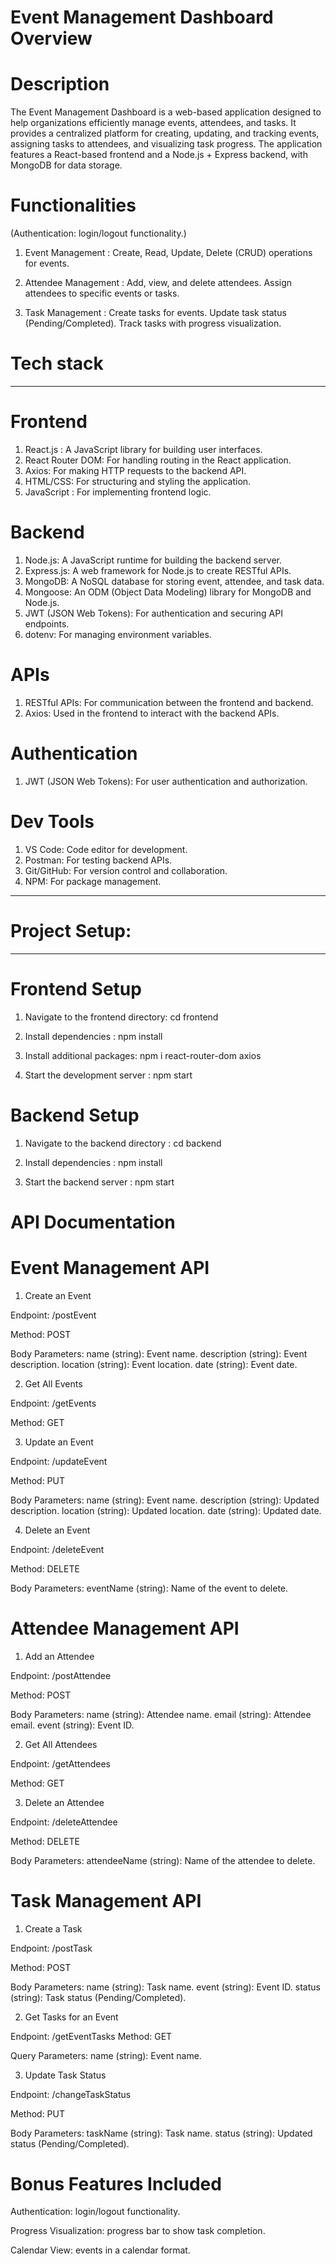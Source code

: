 ﻿# Event Management Dashboard Overview

# Description
The Event Management Dashboard is a web-based application designed to help organizations efficiently manage events, attendees, and tasks. It provides a centralized platform for creating, updating, and tracking events, assigning tasks to attendees, and visualizing task progress. The application features a React-based frontend and a Node.js + Express backend, with MongoDB for data storage.

# Functionalities
(Authentication:  login/logout functionality.)

1. Event Management : Create, Read, Update, Delete (CRUD) operations for events.

2. Attendee Management : Add, view, and delete attendees. Assign attendees to specific events or tasks.

3. Task Management : Create tasks for events. Update task status (Pending/Completed). Track tasks with progress visualization.


# Tech stack
-------------
# Frontend
1. React.js : A JavaScript library for building user interfaces.
2. React Router DOM: For handling routing in the React application.
3. Axios: For making HTTP requests to the backend API.
4. HTML/CSS: For structuring and styling the application.
5. JavaScript : For implementing frontend logic.

# Backend
1. Node.js: A JavaScript runtime for building the backend server.
2. Express.js: A web framework for Node.js to create RESTful APIs.
3. MongoDB: A NoSQL database for storing event, attendee, and task data.
4. Mongoose: An ODM (Object Data Modeling) library for MongoDB and Node.js.
5. JWT (JSON Web Tokens): For authentication and securing API endpoints.
6. dotenv: For managing environment variables.

# APIs
1. RESTful APIs: For communication between the frontend and backend.
2. Axios: Used in the frontend to interact with the backend APIs.

# Authentication
1. JWT (JSON Web Tokens): For user authentication and authorization.

# Dev Tools
1. VS Code: Code editor for development.
2. Postman: For testing backend APIs.
3. Git/GitHub: For version control and collaboration.
4. NPM: For package management.

----------------------------------------------------------------------------

# Project Setup:
----------------
# Frontend Setup

1. Navigate to the frontend directory: cd frontend 

2. Install dependencies : npm install  

3. Install additional packages: npm i react-router-dom axios  

4. Start the development server : npm start  


# Backend Setup

1. Navigate to the backend directory : cd backend  

2. Install dependencies : npm install 

3. Start the backend server : npm start 



# API Documentation

# Event Management API

1. Create an Event

  Endpoint: /postEvent

  Method: POST

Body Parameters:
name (string): Event name.
description (string): Event description.
location (string): Event location.
date (string): Event date.

2. Get All Events

  Endpoint: /getEvents

  Method: GET

3. Update an Event

  Endpoint: /updateEvent

  Method: PUT

Body Parameters:
name (string): Event name.
description (string): Updated description.
location (string): Updated location.
date (string): Updated date.

4. Delete an Event

  Endpoint: /deleteEvent

  Method: DELETE

Body Parameters:
eventName (string): Name of the event to delete.

# Attendee Management API

1. Add an Attendee

  Endpoint: /postAttendee

  Method: POST

Body Parameters:
name (string): Attendee name.
email (string): Attendee email.
event (string): Event ID.

2. Get All Attendees

  Endpoint: /getAttendees

  Method: GET

3. Delete an Attendee

  Endpoint: /deleteAttendee

  Method: DELETE

Body Parameters:
attendeeName (string): Name of the attendee to delete.

# Task Management API
1. Create a Task

  Endpoint: /postTask

  Method: POST

Body Parameters:
name (string): Task name.
event (string): Event ID.
status (string): Task status (Pending/Completed).

2. Get Tasks for an Event

  Endpoint: /getEventTasks
  Method: GET
  
Query Parameters:
name (string): Event name.

3. Update Task Status

  Endpoint: /changeTaskStatus
  
  Method: PUT

Body Parameters:
taskName (string): Task name.
status (string): Updated status (Pending/Completed).


# Bonus Features Included

Authentication:  login/logout functionality.

Progress Visualization: progress bar to show task completion.

Calendar View:  events in a calendar format.
